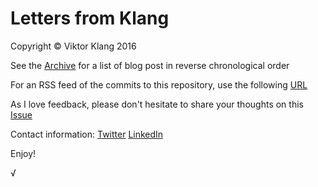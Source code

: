 # Letters from Klang

Copyright © Viktor Klang 2016


See the [Archive](https://github.com/viktorklang/blog/commits/master) for a list of blog post in reverse chronological order

For an RSS feed of the commits to this repository, use the following [URL](https://github.com/viktorklang/blog/commits.atom)

As I love feedback, please don't hesitate to share your thoughts on this [Issue](https://github.com/viktorklang/blog/issues/3)

Contact information:
[Twitter](https://twitter.com/viktorklang)
[LinkedIn](https://se.linkedin.com/in/viktorklang)

Enjoy!

√